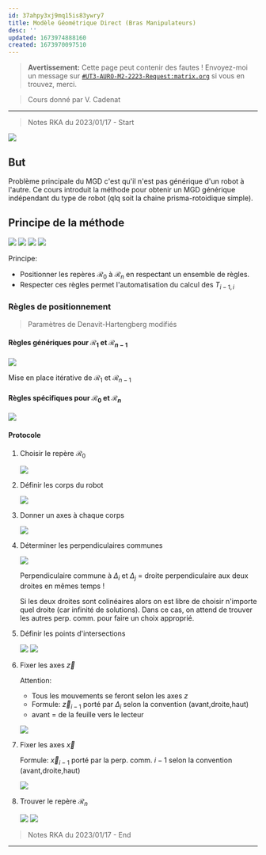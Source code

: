 ```yaml
---
id: 37ahpy3xj9mq15is83ywry7
title: Modèle Géométrique Direct (Bras Manipulateurs)
desc: ''
updated: 1673974888160
created: 1673970097510
---
```


> **Avertissement:**
Cette page peut contenir des fautes ! Envoyez-moi un message sur [`#UT3-AURO-M2-2223-Request:matrix.org`](https://matrix.to/#/#UT3-AURO-M2-2223-Request:matrix.org) si vous en trouvez, merci.

> Cours donné par V. Cadenat

---

> Notes RKA du 2023/01/17 - Start



![](/assets/images/B3.RIA.SlideMGD-01.png)

## But

Problème principale du MGD c'est qu'il n'est pas générique d'un robot à l'autre.
Ce cours introduit la méthode pour obtenir un MGD générique indépendant du type de robot (qlq soit la chaine prisma-rotoidique simple).

## Principe de la méthode

![](/assets/images/B3.RIA.SlideMGD-02.png)
![](/assets/images/B3.RIA.SlideMGD-03.png)
![](/assets/images/B3.RIA.SlideMGD-04.png)
![](/assets/images/B3.RIA.SlideMGD-05.png)

Principe:
- Positionner les repères $\mathcal{R}_0$ à $\mathcal{R}_n$ en respectant un ensemble de règles.
- Respecter ces règles permet l'automatisation du calcul des $T_{i-1,i}$

### Règles de positionnement

> Paramètres de Denavit-Hartengberg modifiés

#### Règles génériques pour $\mathcal{R}_1$ et $\mathcal{R}_{n-1}$

![](/assets/images/B3.RIA.SlideMGD-06.png)

Mise en place itérative de $\mathcal{R}_1$ et $\mathcal{R}_{n-1}$

#### Règles spécifiques pour $\mathcal{R}_0$ et $\mathcal{R}_n$

![](/assets/images/B3.RIA.SlideMGD-07.png)

#### Protocole

1. Choisir le repère $\mathcal{R}_0$

    ![](/assets/images/B3.RIA.BB20230117-01.png)

2. Définir les corps du robot

    ![](/assets/images/B3.RIA.BB20230117-02.png)

3. Donner un axes à chaque corps

    ![](/assets/images/B3.RIA.BB20230117-03.png)

4. Déterminer les perpendiculaires communes

    ![](/assets/images/B3.RIA.BB20230117-04.png)

    Perpendiculaire commune à $\Delta_i$ et $\Delta_j$ = droite perpendiculaire aux deux droites en mêmes temps !

    Si les deux droites sont colinéaires alors on est libre de choisir n'importe quel droite (car infinité de solutions). Dans ce cas, on attend de trouver les autres perp. comm. pour faire un choix approprié.

5. Définir les points d'intersections

    ![](/assets/images/B3.RIA.BB20230117-05.png)
    ![](/assets/images/B3.RIA.BB20230117-06.png)

6. Fixer les axes $\overrightarrow{z}$

    Attention:
    - Tous les mouvements se feront selon les axes $z$
    - Formule: $\overrightarrow{z}_{i-1}$ porté par $\Delta_i$ selon la convention (avant,droite,haut)
    - avant = de la feuille vers le lecteur

    ![](/assets/images/B3.RIA.BB20230117-07.png)

7. Fixer les axes $\overrightarrow{x}$

    Formule: $\overrightarrow{x}_{i-1}$ porté par la perp. comm. $i-1$ selon la convention (avant,droite,haut)

    ![](/assets/images/B3.RIA.BB20230117-08.png)

8. Trouver le repère $\mathcal{R}_n$

    ![](/assets/images/B3.RIA.BB20230117-09.png)
    ![](/assets/images/B3.RIA.BB20230117-10.png)



> Notes RKA du 2023/01/17 - End

---